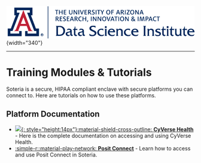 ![](../assets/cover.png){width="340"}

---

# **Training Modules & Tutorials**

Soteria is a secure, HIPAA compliant enclave with secure platforms you can connect to. Here are tutorials on how to use these platforms. 

## Platform Documentation

<div class="grid cards" markdown>

- [![](../assets/favicon-cyverse.ico){: style="height:14px"}:material-shield-cross-outline: **CyVerse Health**](CyVerse_Health.md) - Here is the complete documentation on accessing and using CyVerse Health.
- [:simple-r::material-play-network: **Posit Connect**](https://ua-data7.github.io/rsconnect-tutorial/) - Learn how to access and use Posit Connect in Soteria.
